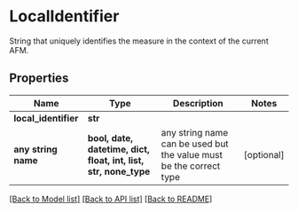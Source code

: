 # LocalIdentifier

String that uniquely identifies the measure in the context of the current AFM.

## Properties
Name | Type | Description | Notes
------------ | ------------- | ------------- | -------------
**local_identifier** | **str** |  | 
**any string name** | **bool, date, datetime, dict, float, int, list, str, none_type** | any string name can be used but the value must be the correct type | [optional]

[[Back to Model list]](../README.md#documentation-for-models) [[Back to API list]](../README.md#documentation-for-api-endpoints) [[Back to README]](../README.md)


